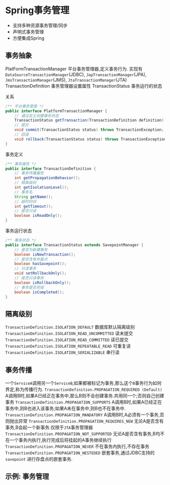 # Spring事务管理
- 支持多种资源事务管理/同步
- 声明式事务管理
- 方便集成Spring

## 事务抽象
PlatFormTransactionManager  平台事务管理器,定义事务行为.
实现有 `DataSourceTransactionManager`(JDBC), `JapTransactionManager`(JPA), `JmsTransactionManager`(JMS), `JtaTransactionManager`(JTA)  
TransactionDefinition 事务管理器设置属性
TransactionStatus 事务运行的状态

关系
```java
/** 平台事务管理 */
public interface PlatformTransactionManager {
    // 通过定义创建事务状态
    TransactionStatus getTransaction(TransactionDefinition definition) throws TransactionException;
    // 提交
    void commit(TransactionStatus status) throws TransactionException;
    // 回滚
    void rollback(TransactionStatus status) throws TransactionException;
}
```
事务定义
```java
/** 事务属性 */
public interface TransactionDefinition {
    // 事务传播属性
    int getPropagationBehavior();
    // 隔离级别
    int getIsolationLevel();
    // 事务名
    String getName();
    // 超时时间
    int getTimeout();
    // 是否只读
    boolean isReadOnly();
}
```
事务运行状态
```java
/** 事务状态 */
public interface TransactionStatus extends SavepointManager {
    // 是否为新建事务
    boolean isNewTransaction();
    // 是否含有存盘点
    boolean hasSavepoint();
    // 只读事务
    void setRollbackOnly();
    // 是否只读事务
    boolean isRollbackOnly();
    // 事务是否完成
    boolean isCompleted();
}
```
## 隔离级别
`TransactionDefinition.ISOLATION_DEFAULT` 数据库默认隔离级别
`TransactionDefinition.ISOLATION_READ_UNCOMMITTED` 读未提交
`TransactionDefinition.ISOLATION_READ_COMMITTED` 读已提交
`TransactionDefinition.ISOLATION_REPEATABLE_READ` 可重复读
`TransactionDefinition.ISOLATION_SERIALIZABLE` 串行读

## 事务传播
一个`ServiceA`调用另一个`ServiceB`,如果都被标记为事务,那么这个`B`事务行为如何界定,称为传播行为.
`TransactionDefinition.PROPAGATION_REQUIRED (Default)`  A调用B时,如果A已经正在事务中,那么B则不会创建事务.共用同一个;否则自己创建事务
`TransactionDefinition.PROPAGATION_SUPPORTS` A调用B时,如果A已经正在事务中,则B也进入该事务;如果A未在事务中,则B也不在事务中.
`TransactionDefinition.PROPAGATION_MANDATORY` A调用B时,A必须有一个事务,否则抛出异常
`TransactionDefinition.PROPAGATION_REQUIRES_NEW` 无论A是否含有事务,B会起一个新事务.仅限于`JTA`事务管理器
`TransactionDefinition.PROPAGATION_NOT_SUPPORTED` 无论A是否含有事务,B均不在一个事务内执行,执行完成后将挂起的A事务继续执行
`TransactionDefinition.PROPAGATION_NEVER` 不在事务内执行,不存在事务
`TransactionDefinition.PROPAGATION_NESTEDED` 嵌套事务,通过JDBC支持的 `savepoint` 进行存盘点的嵌套事务.

 ## 示例: 事务管理
 



